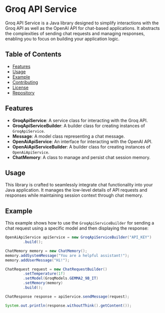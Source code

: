 # Groq API Service

Groq API Service is a Java library designed to simplify interactions with the Groq API as well as the OpenAI API for chat-based applications. It abstracts the complexities of sending chat requests and managing responses, enabling you to focus on building your application logic.

## Table of Contents

- [Features](#features)
- [Usage](#usage)
- [Example](#example)
- [Contributing](#contributing)
- [License](#license)
- [Repository](#repository)

## Features

- **GroqApiService**: A service class for interacting with the Groq API.
- **GroqApiServiceBuilder**: A builder class for creating instances of `GroqApiService`.
- **Message**: A model class representing a chat message.
- **OpenAiApiService**: An interface for interacting with the OpenAI API.
- **OpenAiApiServiceBuilder**: A builder class for creating instances of `OpenAiApiService`.
- **ChatMemory**: A class to manage and persist chat session memory.

## Usage

This library is crafted to seamlessly integrate chat functionality into your Java application. It manages the low-level details of API requests and responses while maintaining session context through chat memory.

## Example

This example shows how to use the `GroqApiServiceBuilder` for sending a chat request using a specific model and then displaying the response:

```java
OpenAiApiService apiService = new GroqApiServiceBuilder("API_KEY")
        .build();

ChatMemory memory = new ChatMemory();
memory.addSystemMessage("You are a helpful assistant!");
memory.addUserMessage("Hi!");

ChatRequest request = new ChatRequestBuilder()
        .setTemperature(1f)
        .setModel(GroqModels.GEMMA2_9B_IT)
        .setMemory(memory)
        .build();

ChatResponse response = apiService.sendMessage(request);

System.out.println(response.withoutThink().getContent());

